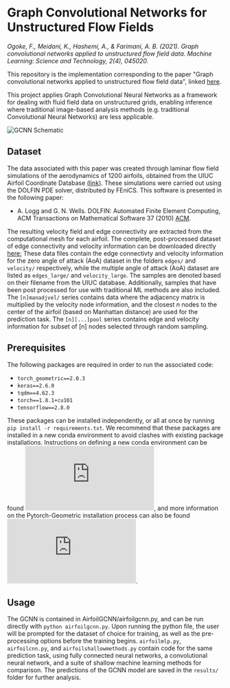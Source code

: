 # Graph Convolutional Networks for Unstructured Flow Fields

_Ogoke, F., Meidani, K., Hashemi, A., & Farimani, A. B. (2021). Graph convolutional networks applied to unstructured flow field data. Machine Learning: Science and Technology, 2(4), 045020._ 

This repository is the implementation corresponding to the paper "Graph convolutional networks applied to unstructured flow field data", linked [here](https://iopscience.iop.org/article/10.1088/2632-2153/ac1fc9). 


This project applies Graph Convolutional Neural Networks as a framework for dealing with fluid field data on unstructured grids, enabling inference where traditional image-based analysis methods (e.g. traditional Convolutional Neural Networks) are less applicable.


![GCNN Schematic](https://github.com/fogoke/Airfoil-GCNN/blob/3e5abc260924aaf6303b2a2105f6a6378d55e1e1/AirfoilGCNN/figures/figure_2.png)




## Dataset
The data associated with this paper was created through laminar flow field simulations of the aerodynamics of 1200 airfoils, obtained from the UIUC Airfoil Coordinate Database [(link)](https://m-selig.ae.illinois.edu/ads/coord_database.html). These simulations were carried out using the DOLFIN PDE solver, distributed by FEniCS. This software is presented in the following paper:
* A. Logg and G. N. Wells. DOLFIN: Automated Finite Element Computing, ACM Transactions on Mathematical Software 37 (2010) [ACM](https://doi.org/10.1145/1731022.1731030). 


The resulting velocity field and edge connectivity are extracted from the computational mesh for each airfoil. The complete, post-processed dataset of edge connectivity and velocity information can be downloaded directly [here:](https://drive.google.com/uc?id=1hjRndZQMaUPTu8IQbDxKeIqc0GES0kYh&export=download) These data files contain the edge connectivty and velocity information for the zero angle of attack (AoA) dataset in the folders ```edges/``` and ```velocity/``` respectively, while the multiple angle of attack (AoA) dataset are listed as ```edges_large/``` and ```velocity_large```. The samples are denoted based on their filename from the UIUC database. Additionally, samples that have been post processed for use with traditional ML methods are also included. The ```[n]manadjvel/``` series contains data where the adjacency matrix is multiplied by the velocity node information, and the closest _n_ nodes to the center of the airfoil (based on Manhattan distance) are used for the prediction task. The ```[n][...]pool``` series contains edge and velocity information for subset of [n] nodes selected through random sampling.



## Prerequisites 
The following packages are required in order to run the associated code:


* ```torch_geometric==2.0.3```
* ```keras==2.6.0```
* ```tqdm==4.62.3```
* ```torch==1.8.1+cu101```
* ```tensorflow==2.8.0```





These packages can be installed independently, or all at once by running ```pip install -r requirements.txt```. We recommend that these packages are installed in a new conda environment to avoid clashes with existing package installations. Instructions on defining a new conda environment can be found ![here](https://conda.io/projects/conda/en/latest/user-guide/tasks/manage-environments.html), and more information on the Pytorch-Geometric installation process can also be found ![here](https://pytorch-geometric.readthedocs.io/en/latest/notes/installation.html).



## Usage

The GCNN is contained in AirfoilGCNN/airfoilgcnn.py, and can be run directly with ```python airfoilgcnn.py```. Upon running the python file, the user will be prompted for the dataset of choice for training, as well as the pre-processing options before the training begins. ```airfoilmlp.py```, ```airfoilcnn.py```, and ```airfoilshallowmethods.py``` contain code for the same prediction task, using fully connected neural networks, a convolutional neural network, and a suite of shallow machine learning methods for comparison. The predictions of the GCNN model are saved in the ```results/``` folder for further analysis.





